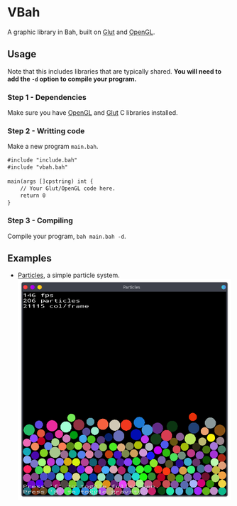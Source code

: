 # VBah
A graphic library in Bah, built on [Glut](https://www.opengl.org/resources/libraries/glut/) and [OpenGL](https://www.opengl.org/).

## Usage
Note that this includes libraries that are typically shared.
**You will need to add the `-d` option to compile your program.**

### Step 1 - Dependencies
Make sure you have [OpenGL](https://www.opengl.org/) and [Glut](https://www.opengl.org/resources/libraries/glut/) C libraries installed.

### Step 2 - Writting code
Make a new program `main.bah`.
```bah
#include "include.bah"
#include "vbah.bah"

main(args []cpstring) int {
    // Your Glut/OpenGL code here.
    return 0
}
```

### Step 3 - Compiling
Compile your program, `bah main.bah -d`.


## Examples
- [Particles](./examples/particles.bah), a simple particle system. <br> ![particles sreenshot](./screenshots/particles.png)